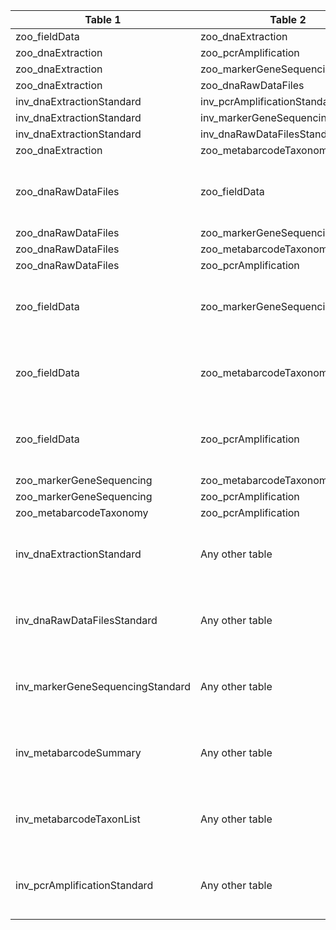 |Table 1|Table 2|Join by field(s)|
|------------------------|------------------------|-------------------------------|
zoo_fieldData|zoo_dnaExtraction|geneticSampleID
zoo_dnaExtraction|zoo_pcrAmplification|dnaSampleID
zoo_dnaExtraction|zoo_markerGeneSequencing|dnaSampleID
zoo_dnaExtraction|zoo_dnaRawDataFiles|dnaSampleID
inv_dnaExtractionStandard|inv_pcrAmplificationStandard|dnaSampleID
inv_dnaExtractionStandard|inv_markerGeneSequencingStandard|dnaSampleID
inv_dnaExtractionStandard|inv_dnaRawDataFilesStandard|dnaSampleID
zoo_dnaExtraction|zoo_metabarcodeTaxonomy|dnaSampleID
zoo_dnaRawDataFiles|zoo_fieldData|Requires intermediate table: join via zoo_dnaExtraction table
zoo_dnaRawDataFiles|zoo_markerGeneSequencing|dnaSampleID
zoo_dnaRawDataFiles|zoo_metabarcodeTaxonomy|dnaSampleID
zoo_dnaRawDataFiles|zoo_pcrAmplification|dnaSampleID
zoo_fieldData|zoo_markerGeneSequencing|Requires intermediate table: join via zoo_dnaExtraction table
zoo_fieldData|zoo_metabarcodeTaxonomy|Requires intermediate table: join via zoo_dnaExtraction table
zoo_fieldData|zoo_pcrAmplification|Requires intermediate table: join via zoo_dnaExtraction table
zoo_markerGeneSequencing|zoo_metabarcodeTaxonomy|dnaSampleID
zoo_markerGeneSequencing|zoo_pcrAmplification|dnaSampleID
zoo_metabarcodeTaxonomy|zoo_pcrAmplification|dnaSampleID
inv_dnaExtractionStandard|Any other table|Join not recommended. Data resolution does not match other tables.
inv_dnaRawDataFilesStandard|Any other table|Join not recommended. Data resolution does not match other tables.
inv_markerGeneSequencingStandard|Any other table|Join not recommended. Data resolution does not match other tables.
inv_metabarcodeSummary|Any other table|Join not recommended. Data resolution does not match other tables.
inv_metabarcodeTaxonList|Any other table|Join not recommended. Data resolution does not match other tables.
inv_pcrAmplificationStandard|Any other table|Join not recommended. Data resolution does not match other tables.
